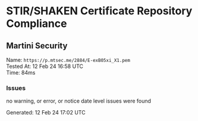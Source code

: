 # STIR/SHAKEN Certificate Repository Compliance

## Martini Security

Name: `https://p.mtsec.me/2884/E-exB05xi_X1.pem`\
Tested At: 12 Feb 24 16:58 UTC\
Time: 84ms

### Issues

no warning, or error, or notice date level issues were found

Generated: 12 Feb 24 17:02 UTC